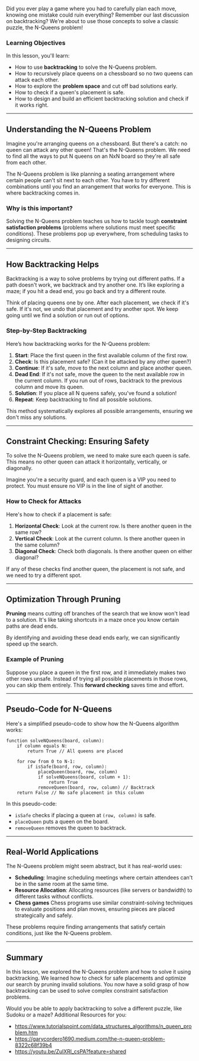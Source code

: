 Did you ever play a game where you had to carefully plan each move, knowing one mistake could ruin everything? Remember our last discussion on backtracking? We're about to use those concepts to solve a classic puzzle, the N-Queens problem!

### Learning Objectives

In this lesson, you'll learn:

*   How to use **backtracking** to solve the N-Queens problem.
*   How to recursively place queens on a chessboard so no two queens can attack each other.
*   How to explore the **problem space** and cut off bad solutions early.
*   How to check if a queen's placement is safe.
*   How to design and build an efficient backtracking solution and check if it works right.

---

## Understanding the N-Queens Problem

Imagine you're arranging queens on a chessboard. But there's a catch: no queen can attack any other queen! That's the N-Queens problem. We need to find all the ways to put N queens on an NxN board so they're all safe from each other.

The N-Queens problem is like planning a seating arrangement where certain people can't sit next to each other. You have to try different combinations until you find an arrangement that works for everyone. This is where backtracking comes in.

### Why is this important?

Solving the N-Queens problem teaches us how to tackle tough **constraint satisfaction problems** (problems where solutions must meet specific conditions). These problems pop up everywhere, from scheduling tasks to designing circuits.

---

## How Backtracking Helps

Backtracking is a way to solve problems by trying out different paths. If a path doesn't work, we backtrack and try another one. It’s like exploring a maze; if you hit a dead end, you go back and try a different route.

Think of placing queens one by one. After each placement, we check if it's safe. If it's not, we undo that placement and try another spot. We keep going until we find a solution or run out of options.

### Step-by-Step Backtracking

Here’s how backtracking works for the N-Queens problem:

1.  **Start**: Place the first queen in the first available column of the first row.
2.  **Check**: Is this placement safe? (Can it be attacked by any other queen?)
3.  **Continue**: If it's safe, move to the next column and place another queen.
4.  **Dead End**: If it's not safe, move the queen to the next available row in the current column. If you run out of rows, backtrack to the previous column and move its queen.
5.  **Solution**: If you place all N queens safely, you've found a solution!
6.  **Repeat**: Keep backtracking to find all possible solutions.

This method systematically explores all possible arrangements, ensuring we don't miss any solutions.

---

## Constraint Checking: Ensuring Safety

To solve the N-Queens problem, we need to make sure each queen is safe. This means no other queen can attack it horizontally, vertically, or diagonally.

Imagine you're a security guard, and each queen is a VIP you need to protect. You must ensure no VIP is in the line of sight of another.

### How to Check for Attacks

Here's how to check if a placement is safe:

1.  **Horizontal Check**: Look at the current row. Is there another queen in the same row?
2.  **Vertical Check**: Look at the current column. Is there another queen in the same column?
3.  **Diagonal Check**: Check both diagonals. Is there another queen on either diagonal?

If any of these checks find another queen, the placement is not safe, and we need to try a different spot.

---

## Optimization Through Pruning

**Pruning** means cutting off branches of the search that we know won't lead to a solution. It's like taking shortcuts in a maze once you know certain paths are dead ends.

By identifying and avoiding these dead ends early, we can significantly speed up the search.

### Example of Pruning

Suppose you place a queen in the first row, and it immediately makes two other rows unsafe. Instead of trying all possible placements in those rows, you can skip them entirely. This **forward checking** saves time and effort.

---

## Pseudo-Code for N-Queens

Here's a simplified pseudo-code to show how the N-Queens algorithm works:

```
function solveNQueens(board, column):
    if column equals N:
        return True // All queens are placed

    for row from 0 to N-1:
        if isSafe(board, row, column):
            placeQueen(board, row, column)
            if solveNQueens(board, column + 1):
                return True
            removeQueen(board, row, column) // Backtrack
    return False // No safe placement in this column
```

In this pseudo-code:

*   `isSafe` checks if placing a queen at `(row, column)` is safe.
*   `placeQueen` puts a queen on the board.
*   `removeQueen` removes the queen to backtrack.

---

## Real-World Applications

The N-Queens problem might seem abstract, but it has real-world uses:

*   **Scheduling**: Imagine scheduling meetings where certain attendees can't be in the same room at the same time.
*   **Resource Allocation**: Allocating resources (like servers or bandwidth) to different tasks without conflicts.
*    **Chess games** Chess programs use similar constraint-solving techniques to evaluate positions and plan moves, ensuring pieces are placed strategically and safely.

These problems require finding arrangements that satisfy certain conditions, just like the N-Queens problem.

---

## Summary

In this lesson, we explored the N-Queens problem and how to solve it using backtracking. We learned how to check for safe placements and optimize our search by pruning invalid solutions. You now have a solid grasp of how backtracking can be used to solve complex constraint satisfaction problems.

Would you be able to apply backtracking to solve a different puzzle, like Sudoku or a maze?
Additional Resources for you:
*   https://www.tutorialspoint.com/data_structures_algorithms/n_queen_problem.htm
*   https://garycordero1690.medium.com/the-n-queen-problem-8322c68f39b4
*   https://youtu.be/ZulXRl_csPA?feature=shared